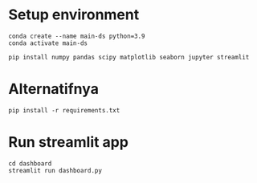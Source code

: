 # Setup environment
```
conda create --name main-ds python=3.9
conda activate main-ds
```
```
pip install numpy pandas scipy matplotlib seaborn jupyter streamlit
```
# Alternatifnya
```
pip install -r requirements.txt
```
# Run streamlit app
```
cd dashboard
streamlit run dashboard.py
```